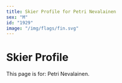 ```yaml
---
title: Skier Profile for Petri Nevalainen
sex: "M"
id: "1929"
image: "/img/flags/fin.svg" 
---
```


# Skier Profile

This page is for: Petri Nevalainen.
    